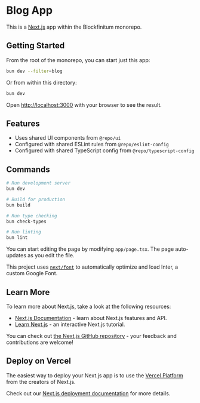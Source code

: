 # Blog App

This is a [Next.js](https://nextjs.org) app within the Blockfinitum monorepo.

## Getting Started

From the root of the monorepo, you can start just this app:

```bash
bun dev --filter=blog
```

Or from within this directory:

```bash
bun dev
```

Open [http://localhost:3000](http://localhost:3000) with your browser to see the result.

## Features

- Uses shared UI components from `@repo/ui`
- Configured with shared ESLint rules from `@repo/eslint-config`
- Configured with shared TypeScript config from `@repo/typescript-config`

## Commands

```bash
# Run development server
bun dev

# Build for production
bun build

# Run type checking
bun check-types

# Run linting
bun lint
```

You can start editing the page by modifying `app/page.tsx`. The page auto-updates as you edit the file.

This project uses [`next/font`](https://nextjs.org/docs/app/building-your-application/optimizing/fonts) to automatically optimize and load Inter, a custom Google Font.

## Learn More

To learn more about Next.js, take a look at the following resources:

- [Next.js Documentation](https://nextjs.org/docs) - learn about Next.js features and API.
- [Learn Next.js](https://nextjs.org/learn) - an interactive Next.js tutorial.

You can check out [the Next.js GitHub repository](https://github.com/vercel/next.js) - your feedback and contributions are welcome!

## Deploy on Vercel

The easiest way to deploy your Next.js app is to use the [Vercel Platform](https://vercel.com/new?utm_medium=default-template&filter=next.js&utm_source=create-next-app&utm_campaign=create-next-app-readme) from the creators of Next.js.

Check out our [Next.js deployment documentation](https://nextjs.org/docs/app/building-your-application/deploying) for more details.
